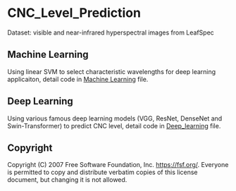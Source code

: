 # CNC_Level_Prediction
Dataset: visible and near-infrared hyperspectral images from LeafSpec

## Machine Learning
Using linear SVM to select characteristic wavelengths for deep learning applicaiton, detail code in [Machine Learning](https://github.com/jinnuozhang/CNC_Level_Prediction/blob/9a2881e69e840573de165eb103c06e894d49533f/Deep_learning.py) file.

## Deep Learning
Using various famous deep learning models (VGG, ResNet, DenseNet and Swin-Transformer) to predict CNC level, detail code in [Deep_learning](https://github.com/jinnuozhang/CNC_Level_Prediction/blob/9a2881e69e840573de165eb103c06e894d49533f/Deep_learning.py) file.

## Copyright
Copyright (C) 2007 Free Software Foundation, Inc. <https://fsf.org/>. Everyone is permitted to copy and distribute verbatim copies of this license document, but changing it is not allowed.